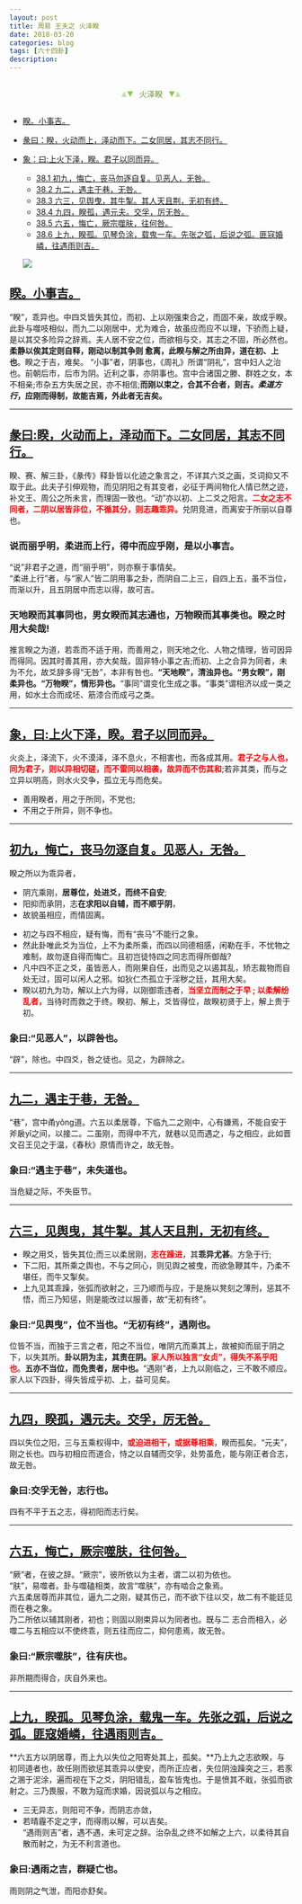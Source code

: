 ```yaml
---
layout: post
title: 周易 王夫之 火泽睽
date: 2018-03-20
categories: blog
tags: [六十四卦]
description: 
---
```


<span id = "jump"></span>


<section style="margin: 0px auto; text-align: center;">
    <section class="xhr" style="width: 0px; height: 0px; border-left: 5px solid transparent; border-right: 5px solid transparent; border-bottom: 10px solid rgb(135, 201, 67); display: inline-block; opacity: 0.5; border-top-color: rgb(135, 201, 67);"></section>
    <section class="xhr" style="width: 0px; height: 0px; border-left: 5px solid transparent; border-right: 5px solid transparent; border-top: 10px solid rgb(135, 201, 67); display: inline-block; margin-left: -3px; border-bottom-color: rgb(135, 201, 67);"></section>
    <section style="
margin-left: 0.5em;
display: inline-block;">
        <p>
            <span style="color: rgb(118, 146, 60);">火泽睽</span>
        </p>
    </section>
    <section class="xhr" style="margin-left: 0.5em; width: 0px; height: 0px; border-left: 5px solid transparent; border-right: 5px solid transparent; border-top: 10px solid rgb(135, 201, 67); display: inline-block; border-bottom-color: rgb(135, 201, 67);"></section>
    <section class="xhr" style="width: 0px; height: 0px; border-left: 5px solid transparent; border-right: 5px solid transparent; border-bottom: 10px solid rgb(135, 201, 67); display: inline-block; opacity: 0.5; margin-left: -3px; border-top-color: rgb(135, 201, 67);"></section>
</section>

- [睽。小事吉。](#jump睽。小事吉。)
- [彖曰：睽，火动而上，泽动而下。二女同居，其志不同行。](#jump火动而上)
- [象：曰:上火下泽，睽。君子以同而异。](#jump上火下泽)
  - [38.1 初九，悔亡，丧马勿逐自复。见恶人，无咎。](#jump悔亡，丧马勿逐自复。)
  - [38.2 九二，遇主于巷，无咎。](#jump遇主于巷)
  - [38.3 六三，见舆曳，其牛掣。其人天且荆，无初有终。](#jump见舆曳)
  - [38.4 九四，睽孤，遇元夫。交孚，厉无咎。](#jump遇元夫)
  - [38.5 六五，悔亡，厥宗噬肤，往何咎。](#jump厥宗噬肤)
  - [38.6 上九，睽孤。见琴负涂，载鬼一车。先张之弧，后说之弧。匪寇婚嶙，往遇雨则吉。](#jump见琴负涂)
  
  ![](http://www.guoyi360.com/uploads/allimg/130810/1-130Q0115PDE.jpg)


<span id = "jump睽。小事吉。"></span>
## [睽。小事吉。](#jump)
“睽”，乖异也。中四爻皆失其位，而初、上以刚强束合之，而固不亲，故成乎睽。
此卦与噬吱相似，而九二以刚居中，尤为难合，故虽应而应不以理，下骄而上疑，是以其交多险异之辞焉。夫人居不安之位，而欲相与交，其志之不固，所必然也。**柔静以俟其定则自释，刚动以制其争则 愈离，此睽与解之所由异，道在初、上也**。睽之于吉，难矣。
“小事”者，阴事也，《周礼》所谓“阴礼”，宫中妇人之治也。前朝后市，后市为阴。近利之事，亦阴事也。宫中合诸国之滕、群姓之女，本不相亲;市杂五方失居之民，亦不相信;**而刚以束之，合其不合者，则吉。*柔道方行*，应刚而得制，故能吉焉，外此者无吉矣。**

----

<span id = "jump火动而上"></span>
## [彖曰:睽，火动而上，泽动而下。二女同居，其志不同行。](#jump)
睽、赛、解三卦，《彖传》释卦皆以化迹之象言之，不详其六爻之画，爻词抑又不取于此。此夫子引伸观物，而见阴阳之有其变者，必征于两间物化人情已然之迹，补文王、周公之所未言，而理固一致也。“动”亦以初、上二爻之阳言。<font color="#FF0000"><b>二女之志不同者，二阴以居皆非位，不循其分，则志趣乖异。</b></font>兑阴竞进，而离安于所丽以自尊也。

### 说而丽乎明，柔进而上行，得中而应乎刚，是以小事吉。
 “说”非君子之道，而“丽乎明”，则亦察于事情矣。<br>
“柔进上行”者，与“家人”皆二阴用事之卦，而阴自二上三，自四上五，虽不当位，而渐以升，且五阴居中而志以得，故可吉。

### 天地睽而其事同也，男女睽而其志通也，万物睽而其事类也。睽之时用大矣哉!
推言睽之为道，若乖而不适于用，而善用之，则天地之化、人物之情理，皆可因异而得同。因其时善其用，亦大矣哉，固非特小事之吉;而初、上之合异为同者，未为不允，故爻辞多得“无咎”，本非有咎也。**“天地睽”，清浊异也。“男女睽”，刚柔异也。“万物睽”，情形异也。**“事同”谓变化生成之事。“事类”谓相济以成一类之用，如水土合而成坯、筋漆合而成弓之类。

----

<span id = "jump上火下泽"></span>
## [象，曰:上火下泽，睽。君子以同而异。](#jump)
火炎上，泽流下，火不漠泽，泽不息火，不相害也，而各成其用。<font color="#FF0000"><b>君子之与人也，同为君子，则以异相切磋，而不雷同以相袭，故异而不伤其和</b></font>;若非其类，而与之立异以明高，则水火交争，孤立无与而危矣。

- 善用睽者，用之于所同，不党也; 
- 不用之于所异，则不争也。

----

<span id = "jump悔亡，丧马勿逐自复。"></span>
## [初九，悔亡，丧马勿逐自复。见恶人，无咎。](#jump)
睽之所以为乖异者，
- 阴亢乘刚，**居尊位，处进爻，而终不自安**;
- 阳抑而承阴，志**在求阳以自辅，而不顺乎阴**，
- 故貌虽相应，而情固离。

<p>
   </p>

- 初之与四不相应，疑有悔，而有“丧马”不能行之象。
- 然此卦唯此爻为当位，上不为柔所乘，而四以同德相感，闲勒在手，不忧物之难制，故勿逐自得而悔亡。且初岂徒恃四之同志而得所御哉?
- 凡中四不正之爻，虽皆恶人，而刚果自任，出而见之以遏其乱，矫志裁物而自处无过，固可以闲人之邪。如狄仁杰孤立于淫秽之廷，其用大矣。
- 睽以初九为功，解以上六为得，以刚御乖违者，<font color="#FF0000"><b>当坚立而制之于早 ; 以柔解纷乱者，</b></font>当待时而救之于终。睽初、解上，爻皆得位，故睽初贤于上，解上贵于初。

### 象曰:“见恶人”，以辟咎也。
“辟”，除也。中四爻，咎之徒也。见之，为辟除之。

----

<span id = "jump遇主于巷"></span>
## [九二，遇主于巷，无咎。](#jump)
“巷”，宫中甬yǒng道。六五以柔居尊，下临九二之刚中，心有嫌焉，不能自安于斧扆yǐ之间，以接二。二虽刚，而得中不亢，就巷以见而遇之，与之相应，此如晋文召王见之于温，《春秋》原情而许之，故无咎。

### 象曰:“遇主于巷”，未失道也。
当危疑之际，不失臣节。

----

<span id = "jump见舆曳"></span>
## [六三，见舆曳，其牛掣。其人天且荆，无初有终。](#jump)
- 睽之用爻，皆失其位;而三以柔居刚，<font color="#FF0000"><b>志在躁进</b></font>，其**乖异尤甚**。方急于行;
- 下二阳，其所乘之舆也，不与之同心，则见舆之被曳，而欲急鞭其牛，乃柔不堪任，而牛又掣矣。
- 上九见其乖躁，张弧而欲射之，三乃顺而与应，于是施以凳刻之薄刑，惩其不悟，而三乃知惩，则是能改过以服善，故“无初有终”。

### 象曰:“见舆曳”，位不当也。“无初有终”，遇刚也。
位皆不当，而独于三言之者，阳之不当位，唯阴亢而乘其上，故被抑而屈于阴之下，以失其所。**卦以阴为主，其责在阴。**<font color="#FF0000"><b>家人所以独言“女贞”，得失不系乎阳也</b></font>。**五亦不当位，而免责者，居中也。**“遇刚”者，上九以刚临之，三不敢不顺应。家人以下四卦，得失皆成乎初、上，益可见矣。

----

<span id = "jump遇元夫"></span>
## [九四，睽孤，遇元夫。交孚，厉无咎。](#jump)
四以失位之阳，三与五乘权得中，<font color="#FF0000"><b>或迫进相干，或据尊相乘</b></font>，睽而孤矣。“元夫”，刚之长也。四与初相应而道合，恃之以自辅而交孚，处势虽危，能与刚正者合志，故无咎。

### 象曰:交孚无咎，志行也。
四有不平于五之志，得初阳而志行矣。

----

<span id = "jump厥宗噬肤"></span>
## [六五，悔亡，厥宗噬肤，往何咎。](#jump)
“厥”者，在彼之辞。“厥宗”，彼所依以为主者，谓二以初为依也。<br>
“肤”，易噬者。卦与噬磕相类，故言“噬肤”，亦有啮合之象焉。<br>
六五柔居尊而非其位，逼九二之刚，疑其伤己，而不欲下往以交，故二有不能廷见而在巷之象。<br>
乃二所依以辅其刚者，初也；则固以刚束异以为同者也。既与二 志合而相入，必噬二与五相应以不使终乖，则五往而应二，抑何患焉，故无咎。

### 象曰:“厥宗噬肤”，往有庆也。
非所期而得合，庆自外来也。

----

<span id = "jump见琴负涂"></span>
## [上九，睽孤。见琴负涂，载鬼一车。先张之弧，后说之弧。匪寇婚嶙，往遇雨则吉。](#jump)
**六五方以阴居尊，而上九以失位之阳寄处其上，孤矣。**乃上九之志欲睽，与初同道者也，故任刚而欲惩其乖异以使安，而所正应者，失位阴浊躁突之三，若豕之溷于泥涂，遍而视在下之爻，阴阳错乱，盈车皆鬼也。于是愤其不戢，张弧而欲射之。三乃畏服，不敢为寇而求婚，因说弧以与之相应。
- 三无异志，则阳可不争，而阴志亦敛，
- 若晴霾不定之字，而得雨以解，可以吉矣。<br>
“遇雨则吉”者，遇不遇，未可定之辞。治杂乱之终不如解之上六，以柔待其自散而射之，为无不利言道也。

### 象曰:遇雨之吉，群疑亡也。
雨则阴之气泄，而阳亦舒矣。
